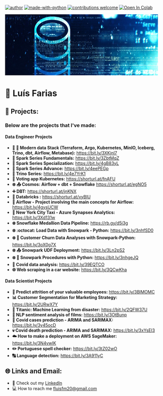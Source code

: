 [![author](https://img.shields.io/badge/author-luismatias-red)](https://www.linkedin.com/in/lu%C3%ADs-fernando-matias-de-farias-52234b20a/) [![made-with-python](https://img.shields.io/badge/Made%20with-Python-1f425f.svg)](https://www.python.org/) [![contributions welcome](https://img.shields.io/badge/contributions-welcome-brightgreen.svg?style=flat)](https://github.com/Luis20matias) [![Open In Colab](https://colab.research.google.com/assets/colab-badge.svg)](https://chrome.google.com/webstore/detail/open-in-colab/iogfkhleblhcpcekbiedikdehleodpjo)

<p>
 <img src="data_banner.jpeg" width="900" height="200"/ >
<p>
 
# :pushpin: Luís Farias
 

## :battery: Projects:
### Below are the projects that I've made:

#### Data Engineer Projects
* **:rabbit2: :star2: Modern data Stack (Terraform, Argo, Kubernetes, MinIO, Iceberg, Trino, dbt, Airflow, Metabase):** https://bit.ly/3XKjnl7
* **:star2: Spark Series Fundamentals:** https://bit.ly/3ZbtMqZ
* **:star2: Spark Series Specialization:** https://bit.ly/4gB83yL
* **:star2: Spark Series Advance:** https://bit.ly/4eePEGp
* **:rabbit: Trino Series:** https://bit.ly/4e7YrK1
* **:scroll: Voting app Kubernetes:** https://shorturl.at/fnAFU
* **:snowflake: :outbox_tray: Cosmos: Airflow + dbt + Snowflake** https://shorturl.at/egNO5
* **:heavy_plus_sign: DBT:** https://shorturl.at/jnKNX
* **:gift: Databricks :** https://shorturl.at/vyBIU
* **:white_flower: Airflow - Project involving the main concepts for Airflow:** https://bit.ly/4gysUCW
* **:taxi: New York City Taxi - Azure Synapses Analytics:** https://bit.ly/3Xd131w
* **:snowflake: Snowflake Medallion Data Pipeline:** https://rb.gy/d5i3g
* **:snowflake: :octocat: Load Data with Snowpark - Python:** https://bit.ly/3nhfSD0
* **:snowflake: :mag_right: Customer Churn Data Analyses with Snowpark-Python:** https://bit.ly/3oX0g7X
* **:snowflake: :outbox_tray: Snowpark UDF Deployment:** https://bit.ly/3Ln2pS2
* **:snowflake: :page_with_curl: Snowpark Procedures with Python:** https://bit.ly/3nhgeJQ
* **:syringe:  Covid data analysis:** https://bit.ly/39EQTCO
* **:globe_with_meridians: Web scraping in a car website:** https://bit.ly/3QCwKha

#### Data Scientist Projects
* **:necktie: Predict attrition of your valuable employees:** https://bit.ly/3BlMOMC
* **:bar_chart: Customer Segmentation for Marketing Strategy:** https://bit.ly/2URwX7Y
* **:ship:  Titanic: Machine Learning from disaster:** https://bit.ly/2QFW37U
* **:movie_camera:  NLP sentiment analysis of films:** https://bit.ly/3OtBunp
* **:hospital:  Covid cases prediction - ARIMA and SARIMAX:** https://bit.ly/3y45ocD
* **:skull:  Covid death prediction - ARIMA and SARIMAX:** https://bit.ly/3xYsEI3
* **:cloud: How to make a deployment on AWS SageMaker:** https://bit.ly/3N4vwIK
* **:pencil2: Portuguese spell checker:** https://bit.ly/3tZ02wO
* **:capital_abcd: Language detection:** https://bit.ly/3A911yC
 


## :globe_with_meridians: Links and Email:
* :page_with_curl: Check out my [LinkedIn](https://www.linkedin.com/in/lu%C3%ADs-fernando-matias-de-farias-52234b20a/?locale=en_US)
* :computer: How to reach me fluisfm20@gmail.com

 
